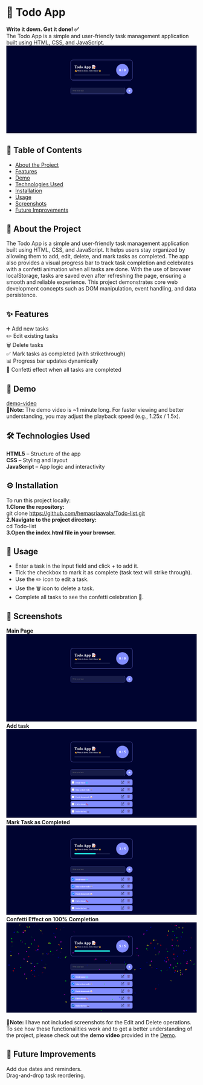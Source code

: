 # 📝 Todo App

**Write it down. Get it done! ✅**<br>
The Todo App is a simple and user-friendly task management application built using HTML, CSS, and JavaScript.
![image alt](https://github.com/hemasriaavala/Todo-list/blob/275e082bff0ba4d54de0bcfe844589d4537eb338/home-img.png)

## 📑 Table of Contents<br>
- [About the Project](#about-the-project)
- [Features](#features)
- [Demo](#demo)
- [Technologies Used](#technologies-used)
- [Installation](#installation)
- [Usage](#usage)
- [Screenshots](#screenshots)
- [Future Improvements](#future-improvements)

## 📖 About the Project<br>
The Todo App is a simple and user-friendly task management application built using HTML, CSS, and JavaScript. It helps users stay organized by allowing them to add, edit, delete, and mark tasks as completed. The app also provides a visual progress bar to track task completion and celebrates with a confetti animation when all tasks are done. With the use of browser localStorage, tasks are saved even after refreshing the page, ensuring a smooth and reliable experience. This project demonstrates core web development concepts such as DOM manipulation, event handling, and data persistence.

## ✨ Features<br>
➕ Add new tasks <br>
✏️ Edit existing tasks <br>
🗑️ Delete tasks <br>
✅ Mark tasks as completed (with strikethrough) <br>
📊 Progress bar updates dynamically <br>
🎉 Confetti effect when all tasks are completed <br>

## 🎥 Demo<br>
[demo-video](https://github.com/user-attachments/assets/fa386cea-a2cc-4236-b4be-2656e751072b) <br>
📌**Note:** The demo video is ~1 minute long. For faster viewing and better understanding, you may adjust the playback speed (e.g., 1.25x / 1.5x).

## 🛠️ Technologies Used<br>
**HTML5** – Structure of the app <br>
**CSS** – Styling and layout <br>
**JavaScript** – App logic and interactivity <br>

## ⚙️ Installation<br>
To run this project locally: <br>
**1.Clone the repository:** <br>
git clone https://github.com/hemasriaavala/Todo-list.git <br>
**2.Navigate to the project directory:** <br>
cd Todo-list<br>
**3.Open the index.html file in your browser.**

## 🚀 Usage <br>
- Enter a task in the input field and click + to add it. <br>
- Tick the checkbox to mark it as complete (task text will strike through). <br>
- Use the ✏️ icon to edit a task. <br>
- Use the 🗑️ icon to delete a task. <br>
- Complete all tasks to see the confetti celebration 🎉.

## 📸 Screenshots <br>
**Main Page** <br>
![image alt](https://github.com/hemasriaavala/Todo-list/blob/1f6ccc26443042ade6da3c1cecf5e33235bcb760/img1.png) 
**Add task**<br>
![image alt](https://github.com/hemasriaavala/Todo-list/blob/1f6ccc26443042ade6da3c1cecf5e33235bcb760/img2.png)
**Mark Task as Completed** <br>
![image alt](https://github.com/hemasriaavala/Todo-list/blob/1f6ccc26443042ade6da3c1cecf5e33235bcb760/img3.png)
**Confetti Effect on 100% Completion** <br>
![image alt](https://github.com/hemasriaavala/Todo-list/blob/1f6ccc26443042ade6da3c1cecf5e33235bcb760/img4.png)

📌**Note:** I have not included screenshots for the Edit and Delete operations. To see how these functionalities work and to get a better understanding of the project, please check out the **demo video** provided in the [Demo](#demo).

## 🔮 Future Improvements<br>
Add due dates and reminders. <br>
Drag-and-drop task reordering.
